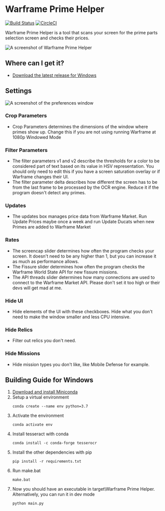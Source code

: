 # Warframe Prime Helper

[![Build Status](https://travis-ci.com/donaldsa18/WarframePrimeHelper.svg?branch=master)](https://travis-ci.com/donaldsa18/WarframePrimeHelper)
[![CircleCI](https://circleci.com/gh/donaldsa18/WarframePrimeHelper.svg?style=svg)](https://circleci.com/gh/donaldsa18/WarframePrimeHelper)

Warframe Prime Helper is a tool that scans your screen for the prime parts selection screen and checks their prices.

![A screenshot of Warframe Prime Helper](https://imgur.com/YKv9sKl.png)

## Where can I get it?

- [Download the latest release for Windows](https://github.com/donaldsa18/WarframeTools/releases)

## Settings
![A screenshot of the preferences window](https://i.imgur.com/QQf3OFN.png)

### Crop Parameters
- Crop Parameters determines the dimensions of the window where primes show up. Change this if you are not using running Warframe at 1080p Windowed Mode

### Filter Parameters
- The filter parameters v1 and v2 describe the thresholds for a color to be considered part of text based on its value in HSV representation. You should only need to edit this if you have a screen saturation overlay or if Warframe changes their UI.
- The filter parameter delta describes how different the screen has to be from the last frame to be processed by the OCR engine. Reduce it if the program doesn't detect any primes.

### Updates
- The updates box manages price data from Warframe Market. Run Update Prices maybe once a week and run Update Ducats when new Primes are added to Warframe Market

### Rates
- The screencap slider determines how often the program checks your screen. It doesn't need to be any higher than 1, but you can increase it as much as performance allows.
- The Fissure slider determines how often the program checks the Warframe World State API for new fissure missions.
- The API threads slider determines how many connections are used to connect to the Warframe Market API. Please don't set it too high or their devs will get mad at me.

### Hide UI
- Hide elements of the UI with these checkboxes. Hide what you don't need to make the window smaller and less CPU intensive.

### Hide Relics
- Filter out relics you don't need.

### Hide Missions
- Hide mission types you don't like, like Mobile Defense for example.


## Building Guide for Windows
1. [Download and install Miniconda](https://docs.conda.io/en/latest/miniconda.html)
2. Setup a virtual environment
    ```
    conda create --name env python=3.7
    ```
3. Activate the environment
    ```
    conda activate env
    ```
4. Install tesseract with conda
    ```
    conda install -c conda-forge tesserocr
    ```
5. Install the other dependencies with pip
    ```
    pip install -r requirements.txt
    ```
6. Run make.bat
    ```
    make.bat
    ```
7. Now you should have an executable in target\Warframe Prime Helper\. Alternatively, you can run it in dev mode
    ```
    python main.py
    ```
